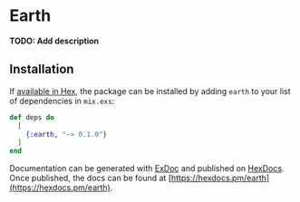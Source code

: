 # Earth

**TODO: Add description**

## Installation

If [available in Hex](https://hex.pm/docs/publish), the package can be installed
by adding `earth` to your list of dependencies in `mix.exs`:

```elixir
def deps do
  [
    {:earth, "~> 0.1.0"}
  ]
end
```

Documentation can be generated with [ExDoc](https://github.com/elixir-lang/ex_doc)
and published on [HexDocs](https://hexdocs.pm). Once published, the docs can
be found at [https://hexdocs.pm/earth](https://hexdocs.pm/earth).

